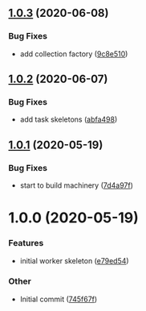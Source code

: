 ## [1.0.3](https://github.com/open-dam/open-dam-worker/compare/v1.0.2...v1.0.3) (2020-06-08)

### Bug Fixes

- add collection factory ([9c8e510](https://github.com/open-dam/open-dam-worker/commit/9c8e5104ce8839ebbff505d6d67de9a0027f1b0c))

## [1.0.2](https://github.com/open-dam/open-dam-worker/compare/v1.0.1...v1.0.2) (2020-06-07)

### Bug Fixes

- add task skeletons ([abfa498](https://github.com/open-dam/open-dam-worker/commit/abfa498d580d2e3ea1f97b3403416162c7e19064))

## [1.0.1](https://github.com/open-dam/open-dam-worker/compare/v1.0.0...v1.0.1) (2020-05-19)

### Bug Fixes

- start to build machinery ([7d4a97f](https://github.com/open-dam/open-dam-worker/commit/7d4a97fa9a7040091fd9508326cbe0e646c7c0dc))

# 1.0.0 (2020-05-19)

### Features

- initial worker skeleton ([e79ed54](https://github.com/open-dam/open-dam-processor/commit/e79ed541a9094545831f96a9f311086900c8b0e3))

### Other

- Initial commit ([745f67f](https://github.com/open-dam/open-dam-processor/commit/745f67fcbe0dfedd09d312f592824148b5261b2f))

